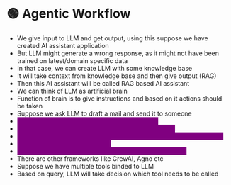 # 🟢 Agentic Workflow

* We give input to LLM and get output, using this suppose we have created AI assistant application
* But LLM might generate a wrong response, as it might not have been trained on latest/domain specific data
* In that case, we can create LLM with some knowledge base
* It will take context from knowledge base and then give output (RAG)
* Then this AI assistant will be called RAG based AI assistant
* We can think of LLM as artificial brain
* Function of brain is to give instructions and based on it actions should be taken
* Suppose we ask LLM to draft a mail and send it to someone
* <mark style="color:purple;background-color:purple;">**So LLM will 1st think and generate mail content**</mark>
* <mark style="color:purple;background-color:purple;">**Then LLM will take action by tool calling to send mail**</mark>
* <mark style="color:purple;background-color:purple;">**After sending it will again observe if it has done correct action or not**</mark>
* <mark style="color:purple;background-color:purple;">**This flow is called Agentic flow**</mark>
* <mark style="color:purple;background-color:purple;">**To develop this Agentic AI laggraph has been developed**</mark>
* There are other frameworks like CrewAI, Agno etc
* Suppose we have multiple tools binded to LLM
* Based on query, LLM will take decision which tool needs to be called
